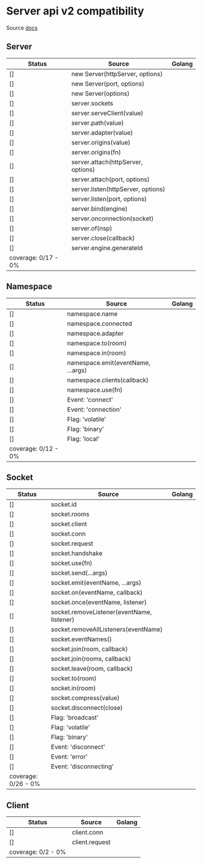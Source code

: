 # Server api v2 compatibility

Source [docs](https://socket.io/docs/v2/server-api/)

## Server

| Status              | Source                             | Golang |
|---------------------|------------------------------------|--------|
| []                  | new Server(httpServer, options)    |        |
| []                  | new Server(port, options)          |        |
| []                  | new Server(options)                |        |
| []                  | server.sockets                     |        | 
| []                  | server.serveClient(value)          |        |
| []                  | server.path(value)                 |        |
| []                  | server.adapter(value)              |        |
| []                  | server.origins(value)              |        |
| []                  | server.origins(fn)                 |        |
| []                  | server.attach(httpServer, options) |        |
| []                  | server.attach(port, options)       |        |
| []                  | server.listen(httpServer, options) |        |
| []                  | server.listen(port, options)       |        |
| []                  | server.bind(engine)                |        |
| []                  | server.onconnection(socket)        |        |
| []                  | server.of(nsp)                     |        |
| []                  | server.close(callback)             |        |
| []                  | server.engine.generateId           |        |
| coverage: 0/17 - 0% |

## Namespace

| Status              | Source                             | Golang |
|---------------------|------------------------------------|--------|
| []                  | namespace.name                     |        |
| []                  | namespace.connected                |        |
| []                  | namespace.adapter                  |        |
| []                  | namespace.to(room)                 |        |
| []                  | namespace.in(room)                 |        |
| []                  | namespace.emit(eventName, ...args) |        |
| []                  | namespace.clients(callback)        |        |
| []                  | namespace.use(fn)                  |        |
| []                  | Event: 'connect'                   |        |
| []                  | Event: 'connection'                |        |
| []                  | Flag: 'volatile'                   |        |
| []                  | Flag: 'binary'                     |        |
| []                  | Flag: 'local'                      |        |
| coverage: 0/12 - 0% |

## Socket

| Status              | Source                                     | Golang |
|---------------------|--------------------------------------------|--------|
| []                  | socket.id                                  |        |
| []                  | socket.rooms                               |        |
| []                  | socket.client                              |        |
| []                  | socket.conn                                |        |
| []                  | socket.request                             |        |
| []                  | socket.handshake                           |        |
| []                  | socket.use(fn)                             |        |
| []                  | socket.send(...args)                       |        |
| []                  | socket.emit(eventName, ...args)            |        |
| []                  | socket.on(eventName, callback)             |        |
| []                  | socket.once(eventName, listener)           |        |
| []                  | socket.removeListener(eventName, listener) |        |
| []                  | socket.removeAllListeners(eventName)       |        |
| []                  | socket.eventNames()                        |        |
| []                  | socket.join(room, callback)                |        |
| []                  | socket.join(rooms, callback)               |        |
| []                  | socket.leave(room, callback)               |        |
| []                  | socket.to(room)                            |        |
| []                  | socket.in(room)                            |        |
| []                  | socket.compress(value)                     |        |
| []                  | socket.disconnect(close)                   |        |
| []                  | Flag: 'broadcast'                          |        |
| []                  | Flag: 'volatile'                           |        |
| []                  | Flag: 'binary'                             |        |
| []                  | Event: 'disconnect'                        |        |
| []                  | Event: 'error'                             |        |
| []                  | Event: 'disconnecting'                     |        |
| coverage: 0/26 - 0% |                                            |

## Client

| Status             | Source         | Golang |
|--------------------|----------------|--------|
| []                 | client.conn    |        |
| []                 | client.request |        |
| coverage: 0/2 - 0% |                |